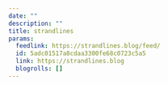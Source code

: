```yaml
---
date: ""
description: ""
title: strandlines
params:
  feedlink: https://strandlines.blog/feed/
  id: 5adc01517a8cdaa3300fe68c0723c5a5
  link: https://strandlines.blog
  blogrolls: []
---
```

